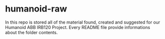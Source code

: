 # humanoid-raw

In this repo is stored all of the material found, created and suggested for our Humanoid ABB IRB120 Project.
Every README file provide informations about the folder contents. 
